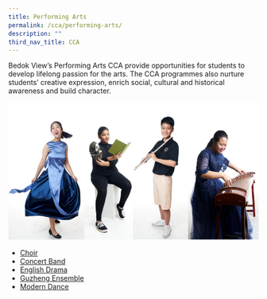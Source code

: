 ```yaml
---
title: Performing Arts
permalink: /cca/performing-arts/
description: ""
third_nav_title: CCA
---
```

Bedok View’s Performing Arts CCA provide opportunities for students to develop lifelong passion for the arts. The CCA programmes also nurture students’ creative expression, enrich social, cultural and historical awareness and build character.

![Performing Arts](/images/Performing%20Arts.png)<br>

* [Choir](/cca/performing-arts/choir/)
* [Concert Band](/cca/performing-arts/concert-band/)
* [English Drama](/cca/performing-arts/english-drama/)
* [Guzheng Ensemble](/cca/performing-arts/guzheng-ensemble/)
* [Modern Dance](/cca/performing-arts/modern-dance/)
